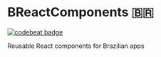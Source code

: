 # BReactComponents <span>&#x1f1e7;&#x1f1f7;</span>

[![codebeat badge](https://codebeat.co/badges/3d8ca1c5-6f99-45e0-acb0-ccc0accdaf77)](https://codebeat.co/projects/github-com-conceptu-breactcomponents-master)

Reusable React components for  Brazilian apps
